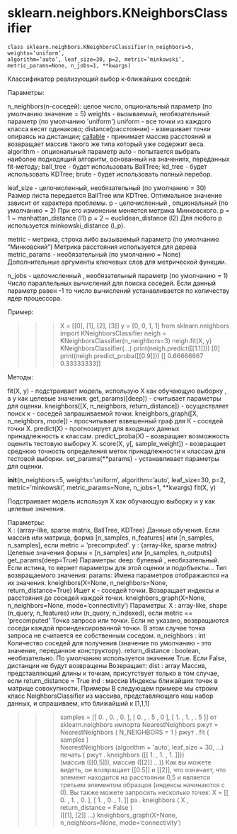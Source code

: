 # sklearn.neighbors.KNeighborsClassifier
```
class sklearn.neighbors.KNeighborsClassifier(n_neighbors=5, weights=’uniform’, 
algorithm=’auto’, leaf_size=30, p=2, metric=’minkowski’, metric_params=None, n_jobs=1, **kwargs)
```
Классификатор реализующий выбор к-ближайших соседей:

Параметры:

n_neighbors(n-соседей): целое число, опциональный параметр (по умолчанию значение = 5)
weights - вызываемый, необязательный параметр (по умолчанию 'uniform')
 	uniform - все точки из каждого класса весят одинаково;
 	distance(расстояние) - взвешивает точки опираясь на дистанции;
	[callable](вызываемый) -  принимает массив расстояний и возвращает массив такого же типа который уже содержит веса.
algorithm - опциональный параметр 
	auto - попытается выбрать наиболее подходящий алгоритм, основанный на значениях, переданных fit-методу;
	ball_tree - будет использовать BallTree;
	kd_tree - будет использовать KDTree;
	brute - будет использовать полный перебор.
	
leaf_size - целочисленный, необязательный (по умолчанию = 30) 
	Размер листа передается BallTree или KDTree. Оптимальное значение зависит от характера проблемы.
p - целочисленный , опциональный (по умолчанию = 2)
	При его изменении меняется метрика Минковского. 
	p = 1 ~ manhattan_distance (l1) 
	p = 2 ~ euclidean_distance (l2) 
	Для любого p используется minkowski_distance (l_p).

metric - метрика, строка либо вызываемый параметр (по умолчанию “Минковский”)
	Метрика расстояния используется для дерева
metric_params - необязательный (по умолчанию = None)
	Дополнительные аргументы ключевых слов для метрической функции.

n_jobs - целочисленный ,  необязательный параметр (по умолчанию = 1)
	Число параллельных вычислений для поиска соседей. Если данный параметр равен -1 то число вычислений устанавливается по количеству ядер процессора.

Пример:
 >>> X = [[0], [1], [2], [3]]
 >>> y = [0, 0, 1, 1]
 >>> from sklearn.neighbors import KNeighborsClassifier
 >>> neigh = KNeighborsClassifier(n_neighbors=3)
 >>> neigh.fit(X, y) 
 KNeighborsClassifier(...)
 >>> print(neigh.predict([[1.1]]))
 [0]
 >>> print(neigh.predict_proba([[0.9]]))
 [[ 0.66666667  0.33333333]]

Методы:

fit(X, y) - подстраивает модель, использую Х как обучающую выборку , а y как целевые значения.
get_params([deep]) - считывает параметры для оценки.
kneighbors([X, n_neighbors, return_distance]) - осуществляет поиск к - соседей запрашиваемой точки.
kneighbors_graph([X, n_neighbors, mode]) - просчитывает взвешенный граф для К - соседей точки Х.
predict(X) - прогнозирует для входящих данных принадлежность к классам.
predict_proba(X) - возвращает возможность оценить тестовую выборку Х.
score(X, y[, sample_weight]) - возвращает среднюю точность определения меток принадлежности к классам для тестовой выборки.
set_params(**params) - устанавливает параметры для оценки.

__init__(n_neighbors=5, weights=’uniform’, algorithm=’auto’, leaf_size=30, p=2, metric=’minkowski’, metric_params=None, n_jobs=1, **kwargs)
fit(X, y)

Подстраивает модель используя Х как обучающую выборку и у как целевые значения.

Параметры:  
X : {array-like, sparse matrix, BallTree, KDTree}
	Данные обучения. Если массив или матрица, форма [n_samples, n_features] или [n_samples, n_samples], если metric = 'precomputed'. 
y : {array-like, sparse matrix}
	Целевые значения формы = [n_samples] или [n_samples, n_outputs] 
get_params(deep=True)
Параметры: deep: булевый , необязательный. 
Если истина, то вернет параметры для этой оценки и подобъекты…
Тип возвращаемого значения: params: 
Имена параметров отображаются на их значения. 
kneighbors(X=None, n_neighbors=None, return_distance=True)
Ищет к - соседей точки. Возвращает индексы и расстояния до соседей каждой точки.
kneighbors_graph(X=None, n_neighbors=None, mode=’connectivity’)
Параметры: X : array-like, shape (n_query, n_features) или (n_query, n_indexed), если metric == 'precomputed'
Точка запроса или точки. Если не указано, возвращаются соседи каждой проиндексированной точки. В этом случае точка запроса не считается ее собственным соседом.
n_neighbors : int
Количество соседей для получения (значение по умолчанию - это значение, переданное конструктору).
return_distance : boolean, необязательно. По умолчанию используется значение True.
Если False, дистанции не будут возвращены
Возвращает:
dist : array
Массив, представляющий длины к точкам, присутствует только в том случае, если return_distance = True
ind : массив
Индексы ближайших точек в матрице совокупности.
Примеры
В следующем примере мы строим класс NeighborsClassifier из массива, представляющего наш набор данных, и спрашиваем, кто ближайший к [1,1,1]
>>> samples  =  [[ 0. ,  0. ,  0. ],  [ 0. ,  . 5 ,  0 ],  [ 1. ,  1. ,  . 5 ]] 
>>> от  sklearn.neighbors  импорта  NearestNeighbors 
>>> ржут  =  NearestNeighbors ( N_NEIGHBORS = 1 ) 
>>> ржут . fit ( samples )  
NearestNeighbors (algorithm = 'auto', leaf_size = 30, ...) 
>>>печать ( ржут . kneighbors ([[ 1. ,  1. ,  1. ]]))  
(массив ([[0,5]]), массив ([[2]] ...))
 Как вы можете видеть, он возвращает [[0.5]] и [[2]], что означает, что элемент находится на расстоянии 0,5 и является третьим элементом образцов (индексы начинаются с 0). Вы также можете запросить несколько точек:
>>> X  =  [[ 0. ,  1. ,  0. ],  [ 1. ,  0. ,  1. ]] 
>>> рз . kneighbors ( X ,  return_distance = False )  
([[1], 
       [2]] ...)
kneighbors_graph(X=None, n_neighbors=None, mode=’connectivity’)
